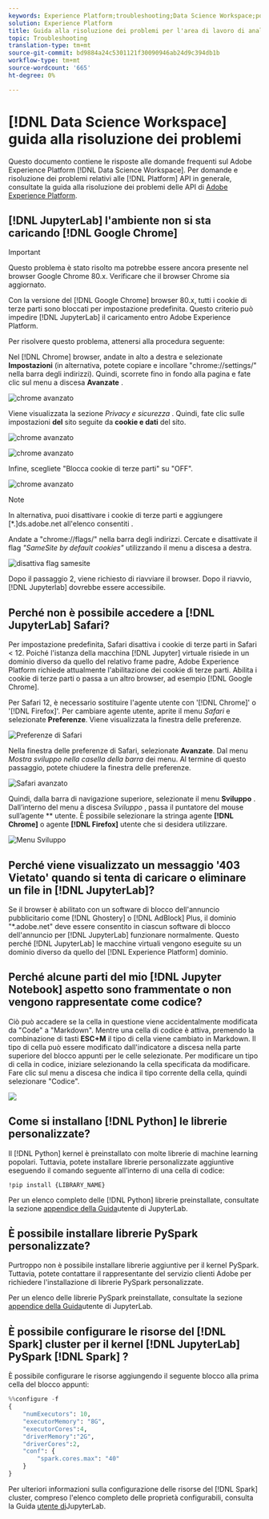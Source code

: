 ```yaml
---
keywords: Experience Platform;troubleshooting;Data Science Workspace;popular topics
solution: Experience Platform
title: Guida alla risoluzione dei problemi per l'area di lavoro di analisi dati
topic: Troubleshooting
translation-type: tm+mt
source-git-commit: bd9884a24c5301121f30090946ab24d9c394db1b
workflow-type: tm+mt
source-wordcount: '665'
ht-degree: 0%

---
```



# [!DNL Data Science Workspace] guida alla risoluzione dei problemi

Questo documento contiene le risposte alle domande frequenti sul  Adobe Experience Platform [!DNL Data Science Workspace]. Per domande e risoluzione dei problemi relativi alle [!DNL Platform] API in generale, consultate la guida alla risoluzione dei problemi delle API di [Adobe Experience Platform](../landing/troubleshooting.md).

## [!DNL JupyterLab] l&#39;ambiente non si sta caricando [!DNL Google Chrome]

>[!IMPORTANT]
>
>Questo problema è stato risolto ma potrebbe essere ancora presente nel browser Google Chrome 80.x. Verificare che il browser Chrome sia aggiornato.

Con la versione del [!DNL Google Chrome] browser 80.x, tutti i cookie di terze parti sono bloccati per impostazione predefinita. Questo criterio può impedire [!DNL JupyterLab] il caricamento entro  Adobe Experience Platform.

Per risolvere questo problema, attenersi alla procedura seguente:

Nel [!DNL Chrome] browser, andate in alto a destra e selezionate **Impostazioni** (in alternativa, potete copiare e incollare &quot;chrome://settings/&quot; nella barra degli indirizzi). Quindi, scorrete fino in fondo alla pagina e fate clic sul menu a discesa **Avanzate** .

![chrome avanzato](./images/faq/chrome-advanced.png)

Viene visualizzata la sezione *Privacy e sicurezza* . Quindi, fate clic sulle impostazioni **del** sito seguite da **cookie e dati** del sito.

![chrome avanzato](./images/faq/privacy-security.png)

![chrome avanzato](./images/faq/cookies.png)

Infine, scegliete &quot;Blocca cookie di terze parti&quot; su &quot;OFF&quot;.

![chrome avanzato](./images/faq/toggle-off.png)

>[!NOTE]
>
>In alternativa, puoi disattivare i cookie di terze parti e aggiungere [*.]ds.adobe.net all&#39;elenco consentiti .

Andate a &quot;chrome://flags/&quot; nella barra degli indirizzi. Cercate e disattivate il flag *&quot;SameSite by default cookies&quot;* utilizzando il menu a discesa a destra.

![disattiva flag samesite](./images/faq/samesite-flag.png)

Dopo il passaggio 2, viene richiesto di riavviare il browser. Dopo il riavvio, [!DNL Jupyterlab] dovrebbe essere accessibile.

## Perché non è possibile accedere a [!DNL JupyterLab] Safari?

Per impostazione predefinita, Safari disattiva i cookie di terze parti in Safari &lt; 12. Poiché l&#39;istanza della macchina [!DNL Jupyter] virtuale risiede in un dominio diverso da quello del relativo frame padre,  Adobe Experience Platform richiede attualmente l&#39;abilitazione dei cookie di terze parti. Abilita i cookie di terze parti o passa a un altro browser, ad esempio [!DNL Google Chrome].

Per Safari 12, è necessario sostituire l&#39;agente utente con &#39;[!DNL Chrome]&#39; o &#39;[!DNL Firefox]&#39;. Per cambiare agente utente, aprite il menu *Safari* e selezionate **Preferenze**. Viene visualizzata la finestra delle preferenze.

![Preferenze di Safari](./images/faq/preferences.png)

Nella finestra delle preferenze di Safari, selezionate **Avanzate**. Dal menu *Mostra sviluppo nella casella della barra* dei menu. Al termine di questo passaggio, potete chiudere la finestra delle preferenze.

![Safari avanzato](./images/faq/advanced.png)

Quindi, dalla barra di navigazione superiore, selezionate il menu **Sviluppo** . Dall’interno del menu a discesa *Sviluppo* , passa il puntatore del mouse sull’agente ** utente. È possibile selezionare la stringa agente **[!DNL Chrome]** o agente **[!DNL Firefox]** utente che si desidera utilizzare.

![Menu Sviluppo](./images/faq/user-agent.png)

## Perché viene visualizzato un messaggio &#39;403 Vietato&#39; quando si tenta di caricare o eliminare un file in [!DNL JupyterLab]?

Se il browser è abilitato con un software di blocco dell&#39;annuncio pubblicitario come [!DNL Ghostery] o [!DNL AdBlock] Plus, il dominio &quot;\*.adobe.net&quot; deve essere consentito in ciascun software di blocco dell&#39;annuncio per [!DNL JupyterLab] funzionare normalmente. Questo perché [!DNL JupyterLab] le macchine virtuali vengono eseguite su un dominio diverso da quello del [!DNL Experience Platform] dominio.

## Perché alcune parti del mio [!DNL Jupyter Notebook] aspetto sono frammentate o non vengono rappresentate come codice?

Ciò può accadere se la cella in questione viene accidentalmente modificata da &quot;Code&quot; a &quot;Markdown&quot;. Mentre una cella di codice è attiva, premendo la combinazione di tasti **ESC+M** il tipo di cella viene cambiato in Markdown. Il tipo di cella può essere modificato dall&#39;indicatore a discesa nella parte superiore del blocco appunti per le celle selezionate. Per modificare un tipo di cella in codice, iniziare selezionando la cella specificata da modificare. Fare clic sul menu a discesa che indica il tipo corrente della cella, quindi selezionare &quot;Codice&quot;.

![](./images/faq/code_type.png)

## Come si installano [!DNL Python] le librerie personalizzate?

Il [!DNL Python] kernel è preinstallato con molte librerie di machine learning popolari. Tuttavia, potete installare librerie personalizzate aggiuntive eseguendo il comando seguente all’interno di una cella di codice:

```shell
!pip install {LIBRARY_NAME}
```

Per un elenco completo delle [!DNL Python] librerie preinstallate, consultate la sezione [appendice della Guida](./jupyterlab/overview.md#supported-libraries)utente di JupyterLab.

## È possibile installare librerie PySpark personalizzate?

Purtroppo non è possibile installare librerie aggiuntive per il kernel PySpark. Tuttavia, potete contattare il rappresentante del servizio clienti Adobe per richiedere l&#39;installazione di librerie PySpark personalizzate.

Per un elenco delle librerie PySpark preinstallate, consultate la sezione [appendice della Guida](./jupyterlab/overview.md#supported-libraries)utente di JupyterLab.

## È possibile configurare le risorse del [!DNL Spark] cluster per il kernel [!DNL JupyterLab] PySpark [!DNL Spark] ?

È possibile configurare le risorse aggiungendo il seguente blocco alla prima cella del blocco appunti:

```python
%%configure -f 
{
    "numExecutors": 10,
    "executorMemory": "8G",
    "executorCores":4,
    "driverMemory":"2G",
    "driverCores":2,
    "conf": {
        "spark.cores.max": "40"
    }
}
```

Per ulteriori informazioni sulla configurazione delle risorse del [!DNL Spark] cluster, compreso l&#39;elenco completo delle proprietà configurabili, consulta la Guida [utente di](./jupyterlab/overview.md#kernels)JupyterLab.